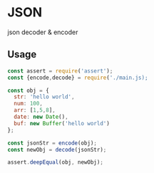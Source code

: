 # JSON
json decoder &amp; encoder


## Usage

```js
const assert = require('assert');
const {encode,decode} = require('./main.js);

const obj = {
  str: 'hello world',
  num: 100,
  arr: [1,5,8],
  date: new Date(),
  buf: new Buffer('hello world')
};

const jsonStr = encode(obj);
const newObj = decode(jsonStr);

assert.deepEqual(obj, newObj);
```
